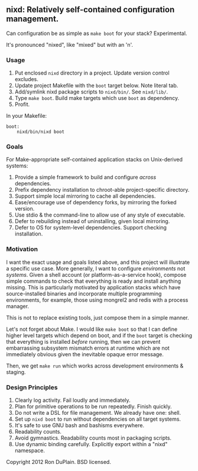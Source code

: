 nixd: Relatively self-contained configuration management.
---------------------------------------------------------

Can configuration be as simple as `make boot` for your stack? Experimental.

It's pronounced "nixed", like "mixed" but with an 'n'.


### Usage

1. Put enclosed `nixd` directory in a project. Update version control excludes.
2. Update project Makefile with the `boot` target below. Note literal tab.
3. Add/symlink nixd package scripts to `nixd/bin/`. See `nixd/lib/`.
4. Type `make boot`. Build make targets which use `boot` as dependency.
5. Profit.

In your Makefile:

    boot:
    	nixd/bin/nixd boot


### Goals

For Make-appropriate self-contained application stacks on Unix-derived systems:

1. Provide a simple framework to build and configure *across* dependencies.
2. Prefix dependency installation to chroot-able project-specific directory.
3. Support simple local mirroring to cache all dependencies.
4. Ease/encourage use of dependency forks, by mirroring the forked version.
5. Use stdio & the command-line to allow use of any style of executable.
6. Defer to rebuilding instead of uninstalling, given local mirroring.
7. Defer to OS for system-level dependencies. Support checking installation.


### Motivation

I want the exact usage and goals listed above, and this project will illustrate
a specific use case. More generally, I want to configure *environments* not
*systems*. Given a shell account (or platform-as-a-service hook), compose
simple commands to check that everything is ready and install anything
missing. This is particularly motivated by application stacks which have
source-installed binaries and incorporate multiple programming environments,
for example, those using mongrel2 and redis with a process manager.

This is not to replace existing tools, just compose them in a simple manner.

Let's not forget about Make. I would like `make boot` so that I can define
higher level targets which depend on boot, and if the `boot` target is checking
that everything is installed *before* running, then we can prevent embarrassing
subsystem mismatch errors at runtime which are not immediately obvious given
the inevitable opaque error message.

Then, we get `make run` which works across development environments & staging.


### Design Principles

1. Clearly log activity. Fail loudly and immediately.
2. Plan for primitive operations to be run repeatedly. Finish quickly.
3. Do not write a DSL for file management. We already have one: shell.
4. Set up `nixd boot` to run without dependencies on all target systems.
5. It's safe to use GNU bash and bashisms everywhere.
6. Readability counts.
7. Avoid gymnastics. Readability counts most in packaging scripts.
8. Use dynamic binding carefully. Explicitly export within a "nixd" namespace.


Copyright 2012 Ron DuPlain. BSD licensed.
